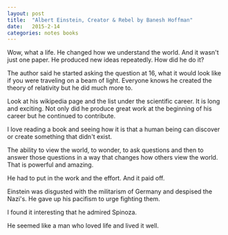 ```yaml
---
layout: post
title:  "Albert Einstein, Creator & Rebel by Banesh Hoffman"
date:   2015-2-14
categories: notes books
---
```



Wow, what a life. He changed how we understand the world.  And it wasn't just one paper. He produced new ideas repeatedly.  How did he do it?

The author said he started asking the question at 16, what it would look like if you were traveling on a beam of light. Everyone knows he created the theory of relativity but he did much more to.

Look at his wikipedia page and the list under the scientific career. It is long and exciting.  Not only did he produce great work at the beginning of his career but he continued to contribute.

I love reading a book and seeing how it is that a human being can discover or create something that didn't exist.

The ability to view the world, to wonder, to ask questions and then to answer those questions in a way that changes how others view the world. That is powerful and amazing.

He had to put in the work and the effort.  And it paid off.

Einstein was disgusted with the militarism of Germany and despised the Nazi's.  He gave up his pacifism to urge fighting them.

I found it interesting that he admired Spinoza.  

He seemed like a man who loved life and lived it well.  